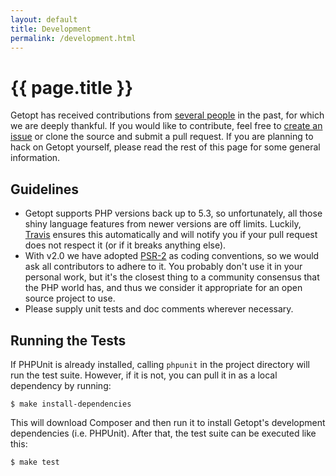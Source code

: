 ```yaml
---
layout: default
title: Development
permalink: /development.html
---
```

# {{ page.title }}

Getopt has received contributions from [several people](https://github.com/getopt-php/getopt-php/graphs/contributors)
in the past, for which we are deeply thankful. If you would like to contribute, feel free to
[create an issue](https://github.com/getopt-php/getopt-php/issues/new) or clone the source and submit a pull
request. If you are planning to hack on Getopt yourself, please read the rest of this page for some general
information.

## Guidelines

 - Getopt supports PHP versions back up to 5.3, so unfortunately, all those shiny language features from newer
versions are off limits. Luckily, [Travis](https://travis-ci.org/getopt-php/getopt-php) ensures this
automatically and will notify you if your pull request does not respect it (or if it breaks anything else).
 - With v2.0 we have adopted [PSR-2](http://www.php-fig.org/psr/psr-2/) as coding conventions, so we would
ask all contributors to adhere to it. You probably don't use it in your personal work, but it's the closest thing
to a community consensus that the PHP world has, and thus we consider it appropriate for
an open source project to use.
 - Please supply unit tests and doc comments wherever necessary.

## Running the Tests

If PHPUnit is already installed, calling `phpunit` in the project directory will run the test suite.
However, if it is not, you can pull it in as a local dependency by running:

```console
$ make install-dependencies
```

This will download Composer and then run it to install Getopt's development dependencies (i.e. PHPUnit). After that,
the test suite can be executed like this:

```console
$ make test
```
